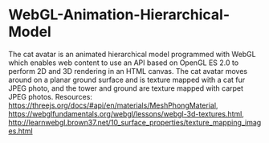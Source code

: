 # WebGL-Animation-Hierarchical-Model
The cat avatar is an animated hierarchical model programmed with WebGL which enables web content to use an API based on OpenGL ES 2.0 to perform 2D and 3D rendering in an HTML canvas.
The cat avatar moves around on a planar ground surface and is texture mapped with a cat fur JPEG photo, and the tower and ground are texture mapped with carpet JPEG photos.
Resources: https://threejs.org/docs/#api/en/materials/MeshPhongMaterial, https://webglfundamentals.org/webgl/lessons/webgl-3d-textures.html,
http://learnwebgl.brown37.net/10_surface_properties/texture_mapping_images.html
